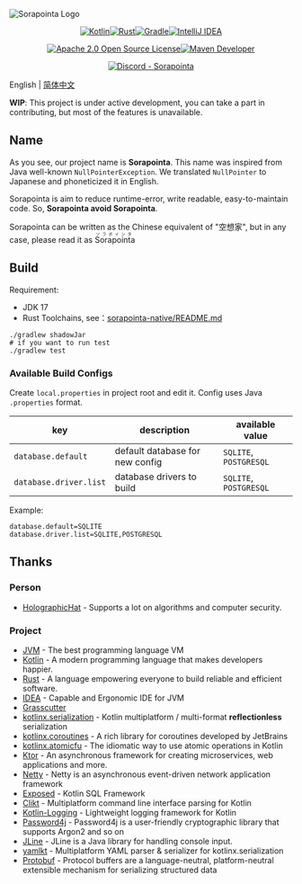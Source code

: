 <!--Logo-->

![Sorapointa Logo](https://socialify.git.ci/Sorapointa/Sorapointa/image?description=1&descriptionEditable=A%20server%20software%20re-implementation%20for%20a%20certain%20anime%20game%2C%20and%20avoid%20sorapointa&font=Bitter&forks=1&issues=1&logo=https%3A%2F%2Fuser-images.githubusercontent.com%2F62297254%2F171603732-a594e3e0-6968-485f-bb50-344ac7b3a57d.png&name=1&owner=1&pattern=Signal&pulls=1&stargazers=1&theme=Light)

<!--Badges-->

<p align="center">
<a href="https://kotlinlang.org"><img 
src="https://img.shields.io/badge/kotlin-%230095D5.svg?style=for-the-badge&logo=kotlin&logoColor=white" 
alt="Kotlin"/></a><a href="https://www.rust-lang.org/"><img 
src="https://img.shields.io/badge/rust-%23704b34.svg?style=for-the-badge&logo=rust&logoColor=white" 
alt="Rust"/></a><a 
href="https://gradle.org/"><img 
src="https://img.shields.io/badge/Gradle-02303A.svg?style=for-the-badge&logo=Gradle&logoColor=white" 
alt="Gradle"/></a><a 
href="https://www.jetbrains.com/idea/"><img 
src="https://img.shields.io/badge/IDEA-000000.svg?style=for-the-badge&logo=intellij-idea&logoColor=white" 
alt="IntelliJ IDEA"/></a>
</p>

<p align="center">
<a 
href="https://www.apache.org/licenses/LICENSE-2.0"><img 
src="https://img.shields.io/badge/License-Apache2.0-lightgreen?style=for-the-badge&logo=opensourceinitiative&logoColor=white" 
alt="Apache 2.0 Open Source License"/></a><a 
href="https://s01.oss.sonatype.org/content/repositories/snapshots/moe/sdl/sorapointa/"><img 
src="https://img.shields.io/nexus/s/moe.sdl.sorapointa/sorapointa-core?logo=apache-maven&label=Maven%20Dev&server=https%3A%2F%2Fs01.oss.sonatype.org&style=for-the-badge" 
alt="Maven Developer"/></a>

<div align="center"><a href="https://discord.gg/MRadGNhqce"><img alt="Discord - Sorapointa" src="https://img.shields.io/discord/976764233029140550?label=Discord&logo=discord&style=for-the-badge"></a></div>

<!--Content-->

English | [简体中文](README.zh-CN.md)

**WIP**: This project is under active development, you can take a part in contributing, but most of the features is
unavailable.

## Name

As you see, our project name is **Sorapointa**. This name was inspired from Java well-known `NullPointerException`.
We translated `NullPointer` to Japanese and phoneticized it in English.

Sorapointa is aim to reduce runtime-error, write readable, easy-to-maintain code. So, **Sorapointa avoid Sorapointa**.

Sorapointa can be written as the Chinese equivalent of "空想家", but in any case, please read it as <ruby>Sorapointa<rt>
ソラポインタ</rt></ruby>

## Build

Requirement:

- JDK 17
- Rust Toolchains, see：[sorapointa-native/README.md](../sorapointa-native/README.md)

```shell
./gradlew shadowJar
# if you want to run test
./gradlew test
```

### Available Build Configs

Create `local.properties` in project root and edit it. Config uses Java `.properties` format.

| key                    | description                     | available value        |
|------------------------|---------------------------------|------------------------|
| `database.default`     | default database for new config | `SQLITE`, `POSTGRESQL` |
| `database.driver.list` | database drivers to build       | `SQLITE`, `POSTGRESQL` |

Example:

```properties
database.default=SQLITE
database.driver.list=SQLITE,POSTGRESQL
```

## Thanks

### Person

- [HolographicHat](https://github.com/HolographicHat) - Supports a lot on algorithms and computer security.

### Project

- [JVM](https://openjdk.org/) - The best programming language VM
- [Kotlin](https://github.com/JetBrains/kotlin) - A modern programming language that makes developers happier.
- [Rust](https://github.com/rust-lang/rust) - A language empowering everyone to build reliable and efficient software.
- [IDEA](https://www.jetbrains.com/idea/) - Capable and Ergonomic IDE for JVM
- [Grasscutter](https://github.com/Grasscutters/Grasscutter)
- [kotlinx.serialization](https://github.com/Kotlin/kotlinx.serialization) - Kotlin multiplatform / multi-format
  **reflectionless** serialization
- [kotlinx.coroutines](https://github.com/Kotlin/kotlinx.coroutines) - A rich library for coroutines developed by
  JetBrains
- [kotlinx.atomicfu](https://github.com/Kotlin/kotlinx.atomicfu) - The idiomatic way to use atomic operations in Kotlin
- [Ktor](https://github.com/ktorio/ktor) - An asynchronous framework for creating microservices, web applications and
  more.
- [Netty](https://netty.io/) - Netty is an asynchronous event-driven network application framework
- [Exposed](https://github.com/JetBrains/Exposed) - Kotlin SQL Framework
- [Clikt](https://github.com/ajalt/clikt/tree/master/clikt) - Multiplatform command line interface parsing for Kotlin
- [Kotlin-Logging](https://github.com/MicroUtils/kotlin-logging) - Lightweight logging framework for Kotlin
- [Password4j](https://github.com/Password4j/password4j) - Password4j is a user-friendly cryptographic library that
  supports Argon2 and so on
- [JLine](https://github.com/jline/jline3) - JLine is a Java library for handling console input.
- [yamlkt](https://github.com/him188/yamlkt) - Multiplatform YAML parser & serializer for kotlinx.serialization
- [Protobuf](https://developers.google.com/protocol-buffers) - Protocol buffers are a language-neutral, platform-neutral
  extensible mechanism for serializing structured data
